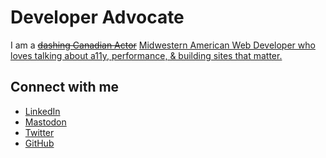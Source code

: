 # Developer Advocate
I am a ~~[dashing Canadian Actor](https://www.imdb.com/name/nm2374363/)~~ [Midwestern American Web Developer who loves talking about a11y, performance, & building sites that matter.](https://jonmclaren.dev) 

## Connect with me
* [LinkedIn](https://www.linkedin.com/in/mclarenjon/)
* <a rel="me" href="https://noc.social/@TheWebTech">Mastodon</a>
* [Twitter](https://twitter.com/TheWebTech)
* [GitHub](https://github.com/TheWebTech/TheWebTech)
